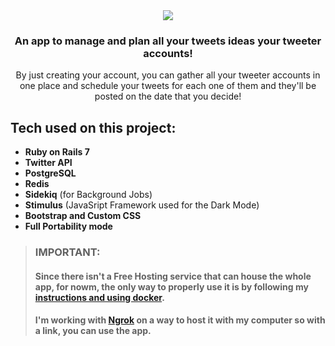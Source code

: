 <div align="center">
  <img src="https://user-images.githubusercontent.com/93904438/223526037-b42584f9-e494-4006-9210-2ee4bb0acebf.png" />
</div>

<h3 align="center">An app to manage and plan all your tweets ideas your tweeter accounts!</h3>
<p align="center">By just creating your account, you can gather all your tweeter accounts in one place and schedule your tweets for each one of them and they'll be posted on the date that you decide!</p>

## Tech used on this project:

- **Ruby on Rails 7**
- **Twitter API**
- **PostgreSQL**
- **Redis**
- **Sidekiq** (for Background Jobs)
- **Stimulus** (JavaSript Framework used for the Dark Mode)
- **Bootstrap and Custom CSS**
- **Full Portability mode**

> ### **IMPORTANT:**
> #### Since there isn't a Free Hosting service that can house the whole app, for nowm, the only way to properly use it is by following my [instructions and using docker](https://github.com/EmanuelRodriguezBedeman/Docker-ScheduleTweets). 
> #### I'm working with [Ngrok](https://ngrok.com/) on a way to host it with my computer so with a link, you can use the app.
